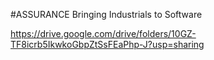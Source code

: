 #ASSURANCE
Bringing Industrials to Software


https://drive.google.com/drive/folders/10GZ-TF8icrb5IkwkoGbpZtSsFEaPhp-J?usp=sharing
